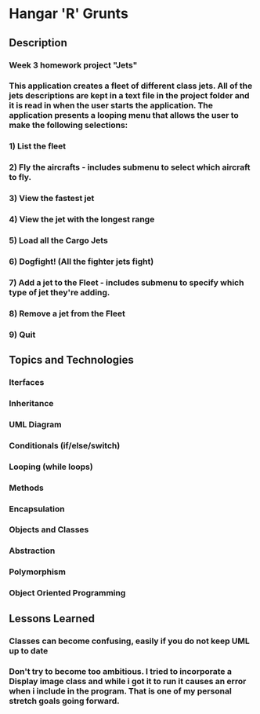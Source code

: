 # Hangar 'R' Grunts

## Description

### Week 3 homework project "Jets"
### This application creates a fleet of different class jets. All of the jets descriptions are kept in a text file in the project folder and it is read in when the user starts the application. The application presents a looping menu that allows the user to make the following selections:

### 1) List the fleet
### 2) Fly the aircrafts - includes submenu to select which aircraft to fly.
### 3) View the fastest jet
### 4) View the jet with the longest range
### 5) Load all the Cargo Jets
### 6) Dogfight! (All the fighter jets fight)
### 7) Add a jet to the Fleet - includes submenu to specify which type of jet they're adding.
### 8) Remove a jet from the Fleet
### 9) Quit





## Topics and Technologies
### Iterfaces

### Inheritance

### UML Diagram

### Conditionals (if/else/switch)

### Looping (while loops)

### Methods

### Encapsulation

### Objects and Classes

### Abstraction

### Polymorphism

### Object Oriented Programming


## Lessons Learned

### Classes can become confusing, easily if you do not keep UML up to date

### Don't try to become too ambitious. I tried to incorporate a Display image class and while i got it to run it causes an error when i include in the program. That is one of my personal stretch goals going forward.
